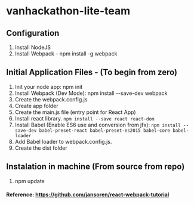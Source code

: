 # vanhackathon-lite-team 

## Configuration
    
1. Install NodeJS
2. Install Webpack - npm install -g webpack



## Initial Application Files - (To begin from zero)

1. Init your node app: npm init
2. Install Webpack (Dev Mode): npm install --save-dev webpack
3. Create the webpack.config.js 
4. Create app folder
5. Create the main.js file (entry point for React App)
6. Install react library. ``npm install --save react react-dom``
7. Install Babel (Enable ES6 use and conversion from jfx): ``npm install --save-dev babel-preset-react babel-preset-es2015 babel-core babel-loader``
8. Add Babel loader to webpack.config.js.
9. Create the dist folder
    
    
## Instalation in machine (From source from repo)

1. npm update    
    
#### Reference: https://github.com/jansoren/react-webpack-tutorial    